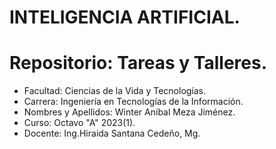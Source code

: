 # INTELIGENCIA ARTIFICIAL.
# Repositorio: Tareas y Talleres.
- Facultad: Ciencias de la Vida y Tecnologías.
- Carrera: Ingeniería en Tecnologías de la Información.
- Nombres y Apellidos: Winter Aníbal Meza Jiménez.
- Curso: Octavo "A" 2023(1).
- Docente: Ing.Hiraida Santana Cedeño, Mg.
